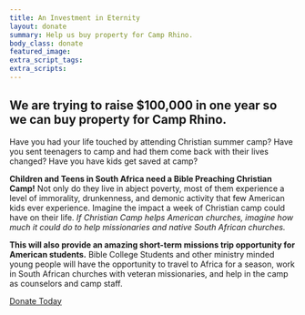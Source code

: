 ```yaml
---
title: An Investment in Eternity
layout: donate
summary: Help us buy property for Camp Rhino.
body_class: donate
featured_image:
extra_script_tags:
extra_scripts:
---
```


## We are trying to raise $100,000 in one year so we can buy property for Camp Rhino.

Have you had your life touched by attending Christian summer camp?  Have you sent teenagers to camp and had them come back with their lives changed?  Have you have kids get saved at camp?

**Children and Teens in South Africa need a Bible Preaching Christian Camp!**  Not only do they live in abject poverty, most of them experience a level of immorality, drunkenness, and demonic activity that few American kids ever experience.  Imagine the impact a week of Christian camp could have on their life.  *If Christian Camp helps American churches, imagine how much it could do to help missionaries and native South African churches.*

**This will also provide an amazing short-term missions trip opportunity for American students.**  Bible College Students and other ministry minded young people will have the opportunity to travel to Africa for a season, work in South African churches with veteran missionaries, and help in the camp as counselors and camp staff.

<a href="{{site.data.fundraising.paypal_donate_link}}" class="button hollow large"><i class="fa fa-paypal"></i> Donate Today</a>
